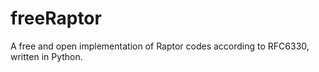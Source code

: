 freeRaptor
==========

A free and open implementation of Raptor codes according to RFC6330, written in Python.
